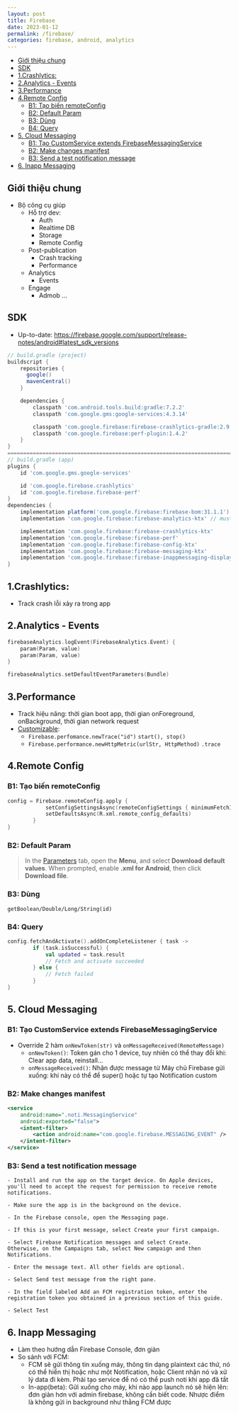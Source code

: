 ```yaml
---
layout: post
title: Firebase
date: 2023-01-12
permalink: /firebase/
categories: firebase, android, analytics
---
```


- [Giới thiệu chung](#giới-thiệu-chung)
- [SDK](#sdk)
- [1.Crashlytics:](#1crashlytics)
- [2.Analytics - Events](#2analytics---events)
- [3.Performance](#3performance)
- [4.Remote Config](#4remote-config)
  - [B1: Tạo biến remoteConfig](#b1-tạo-biến-remoteconfig)
  - [B2: Default Param](#b2-default-param)
  - [B3: Dùng](#b3-dùng)
  - [B4: Query](#b4-query)
- [5. Cloud Messaging](#5-cloud-messaging)
  - [B1: Tạo CustomService extends FirebaseMessagingService](#b1-tạo-customservice-extends-firebasemessagingservice)
  - [B2: Make changes manifest](#b2-make-changes-manifest)
  - [B3: Send a test notification message](#b3-send-a-test-notification-message)
- [6. Inapp Messaging](#6-inapp-messaging)


## Giới thiệu chung
- Bộ công cụ giúp
    - Hỗ trợ dev: 
        - Auth
        - Realtime DB
        - Storage
        - Remote Config
    - Post-publication
        - Crash tracking
        - Performance
    - Analytics
        - Events
    - Engage
        - Admob
...

## SDK
- Up-to-date: https://firebase.google.com/support/release-notes/android#latest_sdk_versions

```gradle
// build.gradle (project)
buildscript {
    repositories {
      google()
      mavenCentral()
    }

    dependencies {
        classpath 'com.android.tools.build:gradle:7.2.2'
        classpath 'com.google.gms:google-services:4.3.14'

        classpath 'com.google.firebase:firebase-crashlytics-gradle:2.9.2'
        classpath 'com.google.firebase:perf-plugin:1.4.2'
    }
}
==========================================================================
// build.gradle (app)
plugins {
    id 'com.google.gms.google-services'

    id 'com.google.firebase.crashlytics'
    id 'com.google.firebase.firebase-perf'
}
dependencies {
    implementation platform('com.google.firebase:firebase-bom:31.1.1')
    implementation 'com.google.firebase:firebase-analytics-ktx' // must have

    implementation 'com.google.firebase:firebase-crashlytics-ktx'
    implementation 'com.google.firebase:firebase-perf'
    implementation 'com.google.firebase:firebase-config-ktx'
    implementation 'com.google.firebase:firebase-messaging-ktx'
    implementation 'com.google.firebase:firebase-inappmessaging-display-ktx'
}
```

## 1.Crashlytics:
- Track crash lỗi xảy ra trong app

## 2.Analytics - Events
```kt
firebaseAnalytics.logEvent(FirebaseAnalytics.Event) {
    param(Param, value)
    param(Param, value)
}

firebaseAnalytics.setDefaultEventParameters(Bundle)
```

## 3.Performance
- Track hiệu năng: thời gian boot app, thời gian onForeground, onBackground, thời gian network request
- [Customizable](https://firebase.google.com/docs/perf-mon/custom-network-traces?hl=en&authuser=0&platform=android): 
    - `Firebase.perfomance.newTrace("id")` `start(), stop()`
    - `Firebase.performance.newHttpMetric(urlStr, HttpMethod)` `.trace`

## 4.Remote Config
### B1: Tạo biến remoteConfig
```kt
config = Firebase.remoteConfig.apply {
            setConfigSettingsAsync(remoteConfigSettings { minimumFetchIntervalInSeconds = 10 })
            setDefaultsAsync(R.xml.remote_config_defaults)
        }
}
```
### B2: Default Param
> In the [Parameters](https://console.firebase.google.com/project/_/config?authuser=0) tab, open the __Menu__, and select __Download default values__.
When prompted, enable __.xml for Android__, then click __Download file__.

### B3: Dùng
```getBoolean/Double/Long/String(id)```

### B4: Query
```kt
config.fetchAndActivate().addOnCompleteListener { task ->
        if (task.isSuccessful) {
            val updated = task.result 
            // Fetch and activate succeeded
        } else { 
            // Fetch failed 
        }
}
```
## 5. Cloud Messaging
### B1: Tạo CustomService extends FirebaseMessagingService
- Override 2 hàm `onNewToken(str)` và `onMessageReceived(RemoteMessage)`
    - `onNewToken()`: Token gán cho 1 device, tuy nhiên có thể thay đổi khi: Clear app data, reinstall...
    - `onMessageReceived()`: Nhận được message từ Máy chủ Firebase gửi xuống: khi này có thể để super() hoặc tự tạo Notification custom
### B2: Make changes manifest
```xml
<service
    android:name=".noti.MessagingService"
    android:exported="false">
    <intent-filter>
        <action android:name="com.google.firebase.MESSAGING_EVENT" />
    </intent-filter>
</service>
```
### B3: Send a test notification message
```
- Install and run the app on the target device. On Apple devices, you'll need to accept the request for permission to receive remote notifications.

- Make sure the app is in the background on the device.

- In the Firebase console, open the Messaging page.

- If this is your first message, select Create your first campaign.

- Select Firebase Notification messages and select Create.
Otherwise, on the Campaigns tab, select New campaign and then Notifications.

- Enter the message text. All other fields are optional.

- Select Send test message from the right pane.

- In the field labeled Add an FCM registration token, enter the registration token you obtained in a previous section of this guide.

- Select Test
```
## 6. Inapp Messaging
- Làm theo hướng dẫn Firebase Console, đơn giản
- So sánh với FCM: 
    - FCM sẽ gửi thông tin xuống máy, thông tin dạng plaintext các thứ, nó có thể hiển thị hoặc như một Notification, hoặc Client nhận nó và xử lý data đi kèm. Phải tạo service để nó có thể push noti khi app đã tắt
    - In-app(beta): Gửi  xuống cho máy, khi nào app launch nó sẽ hiện lên: đơn giản hơn với admin firebase, không cần biết code. Nhược điểm là không gửi in background như thằng FCM được